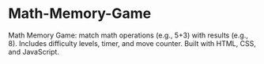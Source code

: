 # Math-Memory-Game
Math Memory Game: match math operations (e.g., 5+3) with results (e.g., 8). Includes difficulty levels, timer, and move counter. Built with HTML, CSS, and JavaScript.
